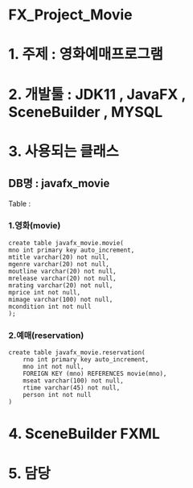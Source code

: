 # FX_Project_Movie

# 1. 주제 : 영화예매프로그램

# 2. 개발툴 : JDK11 , JavaFX , SceneBuilder , MYSQL

# 3. 사용되는 클래스

## DB명 : javafx_movie

Table :
### 1.영화(movie)

```mysql
create table javafx_movie.movie(
mno int primary key auto_increment,
mtitle varchar(20) not null,
mgenre varchar(20) not null,
moutline varchar(20) not null,
mrelease varchar(20) not null,
mrating varchar(20) not null,
mprice int not null,
mimage varchar(100) not null,
mcondition int not null
);
```


### 2.예매(reservation)

```mysql
create table javafx_movie.reservation(
	rno int primary key auto_increment,
    mno int not null,
	FOREIGN KEY (mno) REFERENCES movie(mno),
	mseat varchar(100) not null,
	rtime varchar(45) not null,
    person int not null	
)
```

# 4. SceneBuilder FXML



# 5. 담당





